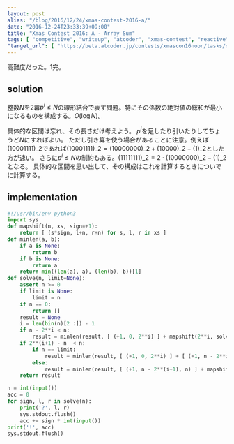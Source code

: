 ```yaml
---
layout: post
alias: "/blog/2016/12/24/xmas-contest-2016-a/"
date: "2016-12-24T23:33:39+09:00"
title: "Xmas Contest 2016: A - Array Sum"
tags: [ "competitive", "writeup", "atcoder", "xmas-contest", "reactive" ]
"target_url": [ "https://beta.atcoder.jp/contests/xmascon16noon/tasks/xmascon16_a" ]
---
```


高難度だった。$1$完。

## solution

整数$N$を$2$羃$p^i \le N$の線形結合で表す問題。特にその係数の絶対値の総和が最小になるものを構成する。$O(\log N)$。

具体的な区間は忘れ、その長さだけ考えよう。
$p^i$を足したり引いたりしてちょうど$N$にすればよい。
ただし引き算を使う場合があることに注意。例えば$(10001111)\_2$であれば$(10001111)\_2 = (10000000)\_2 + (10000)\_2 - (1)\_2$とした方が速い。
さらに$p^i \le N$の制約もある。$(11111111)\_2 = 2 \cdot (10000000)\_2 - (1)\_2$となる。
具体的な区間を思い出して、その構成はこれを計算するときについでに計算する。

## implementation

``` python
#!/usr/bin/env python3
import sys
def mapshift(n, xs, sign=+1):
    return [ (s*sign, l+n, r+n) for s, l, r in xs ]
def minlen(a, b):
    if a is None:
        return b
    if b is None:
        return a
    return min((len(a), a), (len(b), b))[1]
def solve(n, limit=None):
    assert n >= 0
    if limit is None:
        limit = n
    if n == 0:
        return []
    result = None
    i = len(bin(n)[2 :]) - 1
    if n - 2**i < n:
        result = minlen(result, [ (+1, 0, 2**i) ] + mapshift(2**i, solve(n - 2**i, limit=limit)))
    if 2**(i+1) - n  < n:
        if n == limit:
            result = minlen(result, [ (+1, 0, 2**i) ] + [ (+1, n - 2**i, n) ]+ mapshift(n - 2**i, solve(2**i * 2 - n, limit=limit), sign=-1))
        else:
            result = minlen(result, [ (+1, n - 2**(i+1), n) ] + mapshift(n - 2**(i+1), solve(2**(i+1) - n, limit=limit), sign=-1))
    return result

n = int(input())
acc = 0
for sign, l, r in solve(n):
    print('?', l, r)
    sys.stdout.flush()
    acc += sign * int(input())
print('!', acc)
sys.stdout.flush()
```
